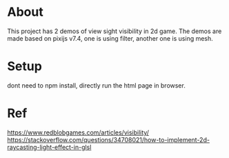 # About
This project has 2 demos of view sight visibility in 2d game. The demos are made based on pixijs v7.4, one is using filter, another one is using mesh.

# Setup
dont need to npm install, directly run the html page in browser.

# Ref

https://www.redblobgames.com/articles/visibility/
https://stackoverflow.com/questions/34708021/how-to-implement-2d-raycasting-light-effect-in-glsl